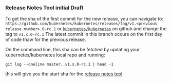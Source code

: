 ### Release Notes Tool initial Draft

To get the sha of the first commit for the new release, you can navigate to:
`https://github.com/kubernetes/kubernetes/releases/tag/v1.<previous release number>.0-rc.1`
or [`kubernetes/kubernetes`](https://github.com/kubernetes/kubernetes) on github
and change the tag to `v1.x.0-rc.1` The latest commit in this branch occurs on the
first day of code thaw for the previous release.

On the command line, this sha can be fetched by updating your
kubernetes/kubernetes local repo and running:

```
git log --oneline master..v1.x.0-rc.1 | head -1
```

this will give you the start sha for the [release notes tool](https://github.com/kubernetes/release/tree/master/cmd/release-notes).
